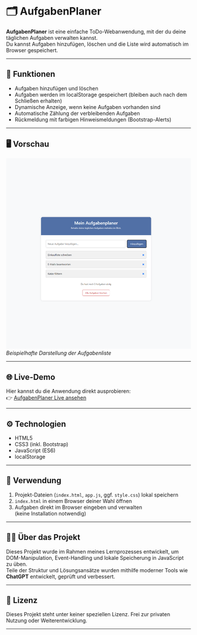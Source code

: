 # 🗂️ AufgabenPlaner

**AufgabenPlaner** ist eine einfache ToDo-Webanwendung, mit der du deine täglichen Aufgaben verwalten kannst.  
Du kannst Aufgaben hinzufügen, löschen und die Liste wird automatisch im Browser gespeichert.

---

## 🚀 Funktionen

- Aufgaben hinzufügen und löschen
- Aufgaben werden im localStorage gespeichert (bleiben auch nach dem Schließen erhalten)
- Dynamische Anzeige, wenn keine Aufgaben vorhanden sind
- Automatische Zählung der verbleibenden Aufgaben
- Rückmeldung mit farbigen Hinweismeldungen (Bootstrap-Alerts)

---

## 🖥️ Vorschau

![Screenshot](screenshot.png)  
*Beispielhafte Darstellung der Aufgabenliste*

---
## 🌐 Live-Demo

Hier kannst du die Anwendung direkt ausprobieren:  
👉 [AufgabenPlaner Live ansehen](https://dein-github-username.github.io/aufgabenplaner/)


---

## ⚙️ Technologien

- HTML5
- CSS3 (inkl. Bootstrap)
- JavaScript (ES6)
- localStorage

---

## 📂 Verwendung

1. Projekt-Dateien (`index.html`, `app.js`, ggf. `style.css`) lokal speichern  
2. `index.html` in einem Browser deiner Wahl öffnen  
3. Aufgaben direkt im Browser eingeben und verwalten  
(keine Installation notwendig)

---

## 👨‍💻 Über das Projekt

Dieses Projekt wurde im Rahmen meines Lernprozesses entwickelt, um DOM-Manipulation, Event-Handling und lokale Speicherung in JavaScript zu üben.  
Teile der Struktur und Lösungsansätze wurden mithilfe moderner Tools wie **ChatGPT** entwickelt, geprüft und verbessert.

---

## 📜 Lizenz

Dieses Projekt steht unter keiner speziellen Lizenz. Frei zur privaten Nutzung oder Weiterentwicklung.

---
